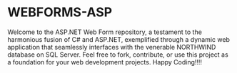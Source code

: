 # WEBFORMS-ASP
Welcome to the ASP.NET Web Form repository, a testament to the harmonious fusion of C# and ASP.NET, exemplified through a dynamic web application that seamlessly interfaces with the venerable NORTHWIND database on SQL Server. Feel free to fork, contribute, or use this project as a foundation for your web development projects. Happy Coding!!!!
